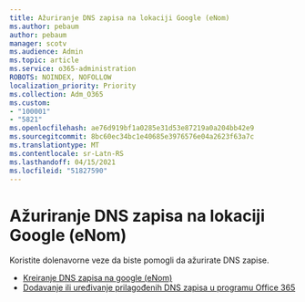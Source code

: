 ```yaml
---
title: Ažuriranje DNS zapisa na lokaciji Google (eNom)
ms.author: pebaum
author: pebaum
manager: scotv
ms.audience: Admin
ms.topic: article
ms.service: o365-administration
ROBOTS: NOINDEX, NOFOLLOW
localization_priority: Priority
ms.collection: Adm_O365
ms.custom:
- "100001"
- "5821"
ms.openlocfilehash: ae76d919bf1a0285e31d53e87219a0a204bb42e9
ms.sourcegitcommit: 8bc60ec34bc1e40685e3976576e04a2623f63a7c
ms.translationtype: MT
ms.contentlocale: sr-Latn-RS
ms.lasthandoff: 04/15/2021
ms.locfileid: "51827590"
---
```

# <a name="update-dns-records-at-google-enom"></a>Ažuriranje DNS zapisa na lokaciji Google (eNom)

Koristite dolenavorne veze da biste pomogli da ažurirate DNS zapise.

- [Kreiranje DNS zapisa na google (eNom)](https://docs.microsoft.com/microsoft-365/admin/dns/create-dns-records-for-domain-managed-by-google-enom?view=o365-worldwide)
- [Dodavanje ili uređivanje prilagođenih DNS zapisa u programu Office 365](https://docs.microsoft.com/microsoft-365/admin/setup/add-domain#add-or-edit-custom-dns-records)
